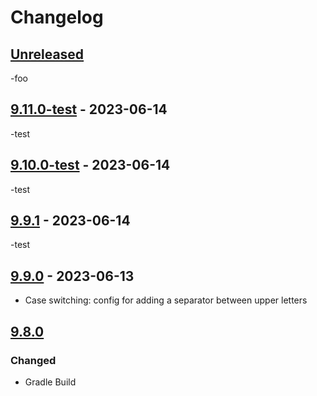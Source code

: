 # Changelog

## [Unreleased]
-foo

## [9.11.0-test] - 2023-06-14
-test

## [9.10.0-test] - 2023-06-14
-test

## [9.9.1] - 2023-06-14
-test

## [9.9.0] - 2023-06-13
- Case switching: config for adding a separator between upper letters

## [9.8.0]

### Changed
- Gradle Build

[Unreleased]: https://github.com/krasa/StringManipulation/compare/v9.10.0-test...HEAD

[9.10.0-test]: https://github.com/krasa/StringManipulation/compare/v9.9.1...v9.10.0-test

[9.9.1]: https://github.com/krasa/StringManipulation/compare/v9.9.0...v9.9.1

[9.9.0]: https://github.com/krasa/StringManipulation/compare/v9.8.0...v9.9.0

[9.8.0]: https://github.com/krasa/StringManipulation/commits/v9.8.0

[Unreleased]: https://github.com/krasa/StringManipulation/compare/v9.11.0-test...HEAD

[9.11.0-test]: https://github.com/krasa/StringManipulation/compare/v9.10.0-test...v9.11.0-test

[9.10.0-test]: https://github.com/krasa/StringManipulation/compare/v9.9.1...v9.10.0-test

[9.9.1]: https://github.com/krasa/StringManipulation/compare/v9.9.0...v9.9.1

[9.9.0]: https://github.com/krasa/StringManipulation/compare/v9.8.0...v9.9.0

[9.8.0]: https://github.com/krasa/StringManipulation/commits/v9.8.0
